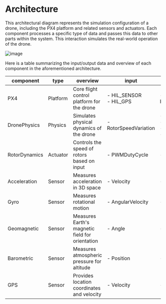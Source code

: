 # Architecture

This architectural diagram represents the simulation configuration of a drone, including the PX4 platform and related sensors and actuators. Each component processes a specific type of data and passes this data to other parts within the system. This interaction simulates the real-world operation of the drone.

![image](https://github.com/toppers/hakoniwa-px4sim/assets/164193/706f9782-b52d-43c3-9dd9-d6518ecf1744)

Here is a table summarizing the input/output data and overview of each component in the aforementioned architecture.

|component|type|overview|input|output|
|---|---|---|---|---|
|PX4|Platform|Core flight control platform for the drone| - HIL_SENSOR <br> - HIL_GPS | - HIL_ACTUATOR_CONTROLS|
|DronePhysics|Physics|Simulates physical dynamics of the drone| - RotorSpeedVariation | - Position<br>- Velocity<br>- Angle<br>- AngularVelocity<br>|
|RotorDynamics|Actuator|Controls the speed of rotors based on input| - PWMDutyCycle | - RotorSpeedVariation |
|Acceleration|Sensor|Measures acceleration in 3D space| - Velocity | - HIL_SENSOR/acc |
|Gyro|Sensor|Measures rotational motion| - AngularVelocity | - HIL_SENSOR/gyro |
|Geomagnetic|Sensor|Measures Earth's magnetic field for orientation| - Angle | - HIL_SENSOR/mag |
|Barometric|Sensor|Measures atmospheric pressure for altitude| - Position | - HIL_SENSOR/pressure |
|GPS|Sensor|Provides location coordinates and velocity| - Velocity | - HIL_GPS |
